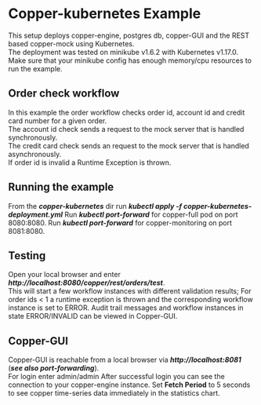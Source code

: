 Copper-kubernetes Example
===================
This setup deploys copper-engine, postgres db, copper-GUI and the REST based copper-mock using
Kubernetes.  
The deployment was tested on minikube v1.6.2 with Kubernetes v1.17.0. Make sure that your minikube
config has enough memory/cpu resources to run the example.

Order check workflow
------------------
In this example the order workflow checks order id, account id and credit card number for a given order.  
The account id check sends a request to the mock server that is handled synchronously.  
The credit card check sends an request to the mock server that is handled asynchronously.  
If order id is invalid a Runtime Exception is thrown.

Running the example
-------------------
From the ***copper-kubernetes*** dir run ***kubectl apply -f copper-kubernetes-deployment.yml***
Run ***kubectl port-forward*** for copper-full pod on port 8080:8080.
Run ***kubectl port-forward*** for copper-monitoring on port 8081:8080. 

Testing
-------
Open your local browser and enter 
***http://localhost:8080/copper/rest/orders/test***.  
This will start a few workflow instances with different validation results;
For order ids < 1 a runtime exception is thrown and the corresponding workflow instance
is set to ERROR. 
Audit trail messages and workflow instances in state ERROR/INVALID can be viewed in Copper-GUI.

Copper-GUI
---------- 
Copper-GUI is reachable from a local browser via
***http://localhost:8081*** (***see also port-forwarding***).  
For login enter admin/admin
After successful login you can see the connection to your copper-engine instance.
Set **Fetch Period** to 5 seconds to see copper time-series data immediately in the statistics chart.




